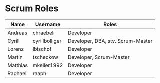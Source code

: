 # Scrum Roles

| Name     | Username       | Roles                             |
|----------|----------------|-----------------------------------|
| Andreas  | chraebeli      | Developer                         |
| Cyrill   | cyrillbolliger | Developer, DBA, stv. Scrum-Master |
| Lorenz   | lbischof       | Developer                         |
| Martin   | tscheckow      | Developer, Scrum-Master           |
| Matthias | mkeller1992    | Developer                         |
| Raphael  | raaph          | Developer                         |
